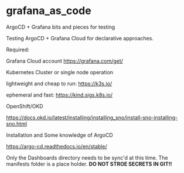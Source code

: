 # grafana_as_code
ArgoCD + Grafana bits and pieces for testing

Testing ArgoCD + Grafana Cloud for declarative approaches. 

Required: 

Grafana Cloud account 
https://grafana.com/get/


Kubernetes Cluster or single node operation


lightweight and cheap to run:
https://k3s.io/

ephemeral and fast: https://kind.sigs.k8s.io/

OpenShift/OKD

https://docs.okd.io/latest/installing/installing_sno/install-sno-installing-sno.html


Installation and Some knowledge of ArgoCD

https://argo-cd.readthedocs.io/en/stable/

Only the Dashboards directory needs to be sync'd at this time. The manifests folder is a place holder. **DO NOT STROE SECRETS IN GIT!!**
